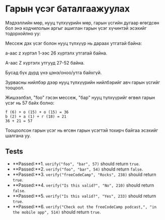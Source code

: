 # Гарын үсэг баталгаажуулах

Мэдээллийн мөр, нууц түлхүүрийн мөр, гарын үсгийн дугаар өгөгдсөн бол энэ кодчилолын аргыг ашиглан гарын үсэг хүчинтэй эсэхийг тодорхойлно уу: 

Мессеж дэх үсэг болон нууц түлхүүр нь дараах утгатай байна: 

a-аас z хүртэл 1-ээс 26 хүртэлх утгатай байна. 

A-аас Z хүртэлх утгууд 27-52 байна. 

Бусад бүх дүрд үнэ цэнэ/оноо/утга байхгүй. 

Зурвасны нийлбэр дээр нууц түлхүүрийн нийлбэрийг авч гарын үсгийг тооцоол. 

Жишээлбэл, "foo" гэсэн мессеж, "бар" нууц түлхүүрийг өгвөл гарын үсэг нь 57 байх болно: 

```
f (6) + o (15) + o (15) = 36 
b (2) + a (1) + r (18) = 21 
36 + 21 = 57 
```

Тооцоолсон гарын үсэг нь өгсөн гарын үсэгтэй тохирч байгаа эсэхийг шалгана уу.

## Tests

* **Passed:**1. `verify("foo", "bar", 57)` should return `true`.
* **Passed:**2. `verify("foo", "bar", 54)` should return `false`.
* **Passed:**3. `verify("freeCodeCamp", "Rocks", 238)` should return `true`.
* **Passed:**4. `verify("Is this valid?", "No", 210)` should return `false`.
* **Passed:**5. `verify("Is this valid?", "Yes", 233)` should return `true`.
* **Passed:**6. `verify("Check out the freeCodeCamp podcast,", "in the mobile app", 514)` should return `true`.
